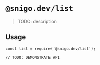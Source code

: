 # `@snigo.dev/list`

> TODO: description

## Usage

```
const list = require('@snigo.dev/list');

// TODO: DEMONSTRATE API
```
